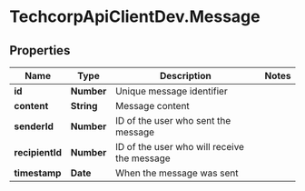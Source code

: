# TechcorpApiClientDev.Message

## Properties

Name | Type | Description | Notes
------------ | ------------- | ------------- | -------------
**id** | **Number** | Unique message identifier | 
**content** | **String** | Message content | 
**senderId** | **Number** | ID of the user who sent the message | 
**recipientId** | **Number** | ID of the user who will receive the message | 
**timestamp** | **Date** | When the message was sent | 


